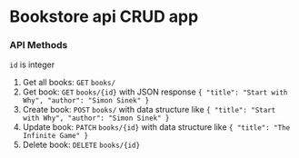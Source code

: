 # Bookstore api CRUD app
 ### API Methods
 
`id` is integer
1. Get all books: `GET` `books/`
2. Get book: `GET` `books/{id}` with JSON response `{
  "title": "Start with Why",
  "author": "Simon Sinek"
}`
3. Create book: `POST` `books/` with data structure like  `{
  "title": "Start with Why",
  "author": "Simon Sinek"
}`
4. Update book: `PATCH` `books/{id}` with data structure like  `{
  "title": "The Infinite Game"
}`
4. Delete book: `DELETE` `books/{id}`
